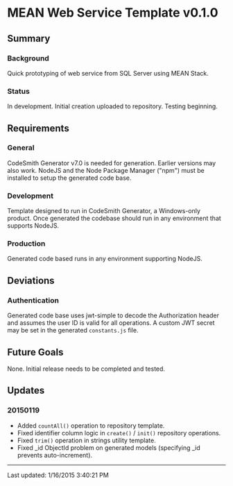﻿# MEAN Web Service Template v0.1.0

## Summary

### Background
Quick prototyping of web service from SQL Server using MEAN Stack.

### Status
In development.  Initial creation uploaded to repository.  Testing beginning.

## Requirements

### General
CodeSmith Generator v7.0 is needed for generation.  Earlier versions may also work.  NodeJS and the Node Package Manager ("npm") must be installed to setup the generated code base.

### Development
Template designed to run in CodeSmith Generator, a Windows-only product.  Once generated the codebase should run in any environment that supports NodeJS.

### Production
Generated code based runs in any environment supporting NodeJS.

## Deviations

### Authentication
Generated code base uses jwt-simple to decode the Authorization header and assumes the user ID is valid for all operations.  A custom JWT secret may be set in the generated `constants.js` file.

## Future Goals
None.  Initial release needs to be completed and tested.

## Updates
### 20150119
- Added `countAll()` operation to repository template.
- Fixed identifier column logic in `create()` / `init()` repository operations.
- Fixed `trim()` operation in strings utility template.
- Fixed _id ObjectId problem on generated models (specifying _id prevents auto-increment).

---

Last updated: 1/16/2015 3:40:21 PM 
